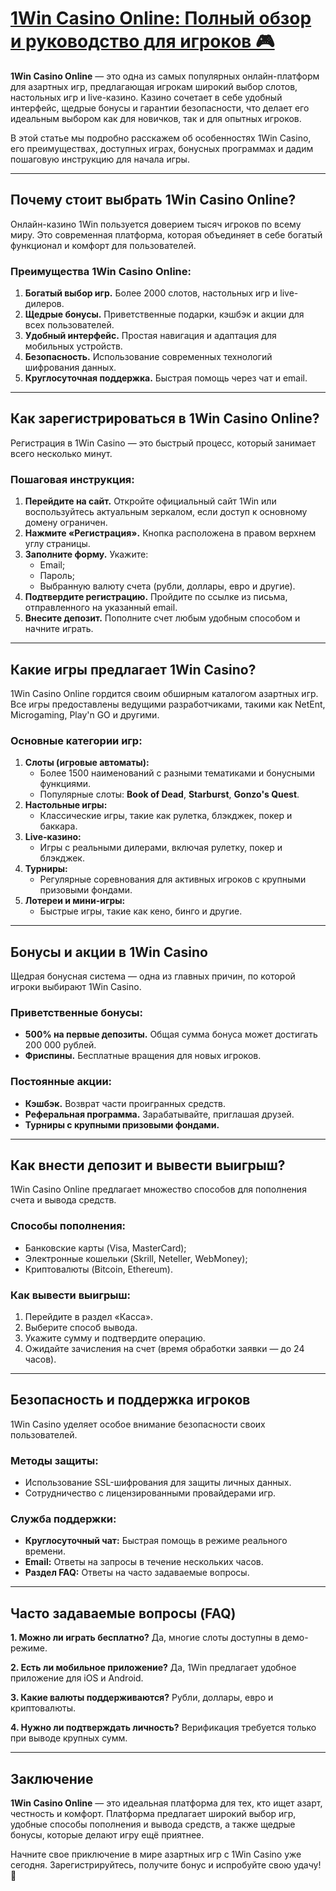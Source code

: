 # [1Win Casino Online: Полный обзор и руководство для игроков 🎮](https://brandplay.link/9sD8CZLQ)

**1Win Casino Online** — это одна из самых популярных онлайн-платформ для азартных игр, предлагающая игрокам широкий выбор слотов, настольных игр и live-казино. Казино сочетает в себе удобный интерфейс, щедрые бонусы и гарантии безопасности, что делает его идеальным выбором как для новичков, так и для опытных игроков.

В этой статье мы подробно расскажем об особенностях 1Win Casino, его преимуществах, доступных играх, бонусных программах и дадим пошаговую инструкцию для начала игры.

***

## Почему стоит выбрать 1Win Casino Online?

Онлайн-казино 1Win пользуется доверием тысяч игроков по всему миру. Это современная платформа, которая объединяет в себе богатый функционал и комфорт для пользователей.

### Преимущества 1Win Casino Online:

1. **Богатый выбор игр.** Более 2000 слотов, настольных игр и live-дилеров.
2. **Щедрые бонусы.** Приветственные подарки, кэшбэк и акции для всех пользователей.
3. **Удобный интерфейс.** Простая навигация и адаптация для мобильных устройств.
4. **Безопасность.** Использование современных технологий шифрования данных.
5. **Круглосуточная поддержка.** Быстрая помощь через чат и email.

***

## Как зарегистрироваться в 1Win Casino Online?

Регистрация в 1Win Casino — это быстрый процесс, который занимает всего несколько минут.

### Пошаговая инструкция:

1. **Перейдите на сайт.**
   Откройте официальный сайт 1Win или воспользуйтесь актуальным зеркалом, если доступ к основному домену ограничен.
2. **Нажмите «Регистрация».**
   Кнопка расположена в правом верхнем углу страницы.
3. **Заполните форму.**
   Укажите:
   * Email;
   * Пароль;
   * Выбранную валюту счета (рубли, доллары, евро и другие).
4. **Подтвердите регистрацию.**
   Пройдите по ссылке из письма, отправленного на указанный email.
5. **Внесите депозит.**
   Пополните счет любым удобным способом и начните играть.

***

## Какие игры предлагает 1Win Casino?

1Win Casino Online гордится своим обширным каталогом азартных игр. Все игры предоставлены ведущими разработчиками, такими как NetEnt, Microgaming, Play'n GO и другими.

### Основные категории игр:

1. **Слоты (игровые автоматы):**
   * Более 1500 наименований с разными тематиками и бонусными функциями.
   * Популярные слоты: **Book of Dead**, **Starburst**, **Gonzo's Quest**.
2. **Настольные игры:**
   * Классические игры, такие как рулетка, блэкджек, покер и баккара.
3. **Live-казино:**
   * Игры с реальными дилерами, включая рулетку, покер и блэкджек.
4. **Турниры:**
   * Регулярные соревнования для активных игроков с крупными призовыми фондами.
5. **Лотереи и мини-игры:**
   * Быстрые игры, такие как кено, бинго и другие.

***

## Бонусы и акции в 1Win Casino

Щедрая бонусная система — одна из главных причин, по которой игроки выбирают 1Win Casino.

### Приветственные бонусы:

* **500% на первые депозиты.** Общая сумма бонуса может достигать 200 000 рублей.
* **Фриспины.** Бесплатные вращения для новых игроков.

### Постоянные акции:

* **Кэшбэк.** Возврат части проигранных средств.
* **Реферальная программа.** Зарабатывайте, приглашая друзей.
* **Турниры с крупными призовыми фондами.**

***

## Как внести депозит и вывести выигрыш?

1Win Casino Online предлагает множество способов для пополнения счета и вывода средств.

### Способы пополнения:

* Банковские карты (Visa, MasterCard);
* Электронные кошельки (Skrill, Neteller, WebMoney);
* Криптовалюты (Bitcoin, Ethereum).

### Как вывести выигрыш:

1. Перейдите в раздел «Касса».
2. Выберите способ вывода.
3. Укажите сумму и подтвердите операцию.
4. Ожидайте зачисления на счет (время обработки заявки — до 24 часов).

***

## Безопасность и поддержка игроков

1Win Casino уделяет особое внимание безопасности своих пользователей.

### Методы защиты:

* Использование SSL-шифрования для защиты личных данных.
* Сотрудничество с лицензированными провайдерами игр.

### Служба поддержки:

* **Круглосуточный чат:** Быстрая помощь в режиме реального времени.
* **Email:** Ответы на запросы в течение нескольких часов.
* **Раздел FAQ:** Ответы на часто задаваемые вопросы.

***

## Часто задаваемые вопросы (FAQ)

**1. Можно ли играть бесплатно?**
Да, многие слоты доступны в демо-режиме.

**2. Есть ли мобильное приложение?**
Да, 1Win предлагает удобное приложение для iOS и Android.

**3. Какие валюты поддерживаются?**
Рубли, доллары, евро и криптовалюты.

**4. Нужно ли подтверждать личность?**
Верификация требуется только при выводе крупных сумм.

***

## Заключение

**1Win Casino Online** — это идеальная платформа для тех, кто ищет азарт, честность и комфорт. Платформа предлагает широкий выбор игр, удобные способы пополнения и вывода средств, а также щедрые бонусы, которые делают игру ещё приятнее.

Начните свое приключение в мире азартных игр с 1Win Casino уже сегодня. Зарегистрируйтесь, получите бонус и испробуйте свою удачу! 🎰
